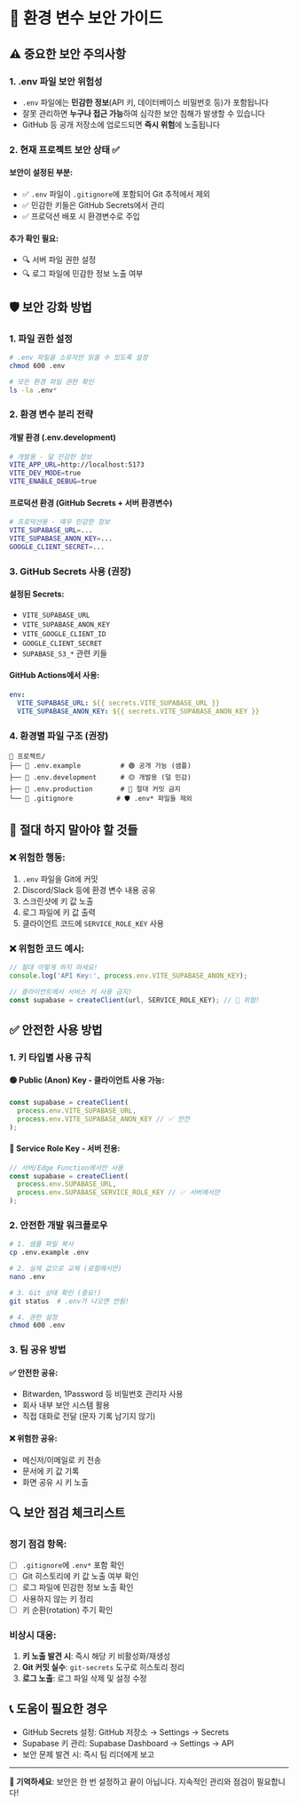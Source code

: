 # 🔐 환경 변수 보안 가이드

## ⚠️ 중요한 보안 주의사항

### 1. .env 파일 보안 위험성
- `.env` 파일에는 **민감한 정보**(API 키, 데이터베이스 비밀번호 등)가 포함됩니다
- 잘못 관리하면 **누구나 접근 가능**하여 심각한 보안 침해가 발생할 수 있습니다
- GitHub 등 공개 저장소에 업로드되면 **즉시 위험**에 노출됩니다

### 2. 현재 프로젝트 보안 상태 ✅

#### 보안이 설정된 부분:
- ✅ `.env` 파일이 `.gitignore`에 포함되어 Git 추적에서 제외
- ✅ 민감한 키들은 GitHub Secrets에서 관리
- ✅ 프로덕션 배포 시 환경변수로 주입

#### 추가 확인 필요:
- 🔍 서버 파일 권한 설정
- 🔍 로그 파일에 민감한 정보 노출 여부

## 🛡️ 보안 강화 방법

### 1. 파일 권한 설정
```bash
# .env 파일을 소유자만 읽을 수 있도록 설정
chmod 600 .env

# 모든 환경 파일 권한 확인
ls -la .env*
```

### 2. 환경 변수 분리 전략

#### 개발 환경 (.env.development)
```bash
# 개발용 - 덜 민감한 정보
VITE_APP_URL=http://localhost:5173
VITE_DEV_MODE=true
VITE_ENABLE_DEBUG=true
```

#### 프로덕션 환경 (GitHub Secrets + 서버 환경변수)
```bash
# 프로덕션용 - 매우 민감한 정보
VITE_SUPABASE_URL=...
VITE_SUPABASE_ANON_KEY=...
GOOGLE_CLIENT_SECRET=...
```

### 3. GitHub Secrets 사용 (권장)

#### 설정된 Secrets:
- `VITE_SUPABASE_URL`
- `VITE_SUPABASE_ANON_KEY`  
- `VITE_GOOGLE_CLIENT_ID`
- `GOOGLE_CLIENT_SECRET`
- `SUPABASE_S3_*` 관련 키들

#### GitHub Actions에서 사용:
```yaml
env:
  VITE_SUPABASE_URL: ${{ secrets.VITE_SUPABASE_URL }}
  VITE_SUPABASE_ANON_KEY: ${{ secrets.VITE_SUPABASE_ANON_KEY }}
```

### 4. 환경별 파일 구조 (권장)

```
📁 프로젝트/
├── 📄 .env.example          # 🟢 공개 가능 (샘플)
├── 📄 .env.development      # 🟡 개발용 (덜 민감)
├── 📄 .env.production       # 🔴 절대 커밋 금지
└── 📄 .gitignore           # 🛡️ .env* 파일들 제외
```

## 🚨 절대 하지 말아야 할 것들

### ❌ 위험한 행동:
1. `.env` 파일을 Git에 커밋
2. Discord/Slack 등에 환경 변수 내용 공유
3. 스크린샷에 키 값 노출
4. 로그 파일에 키 값 출력
5. 클라이언트 코드에 `SERVICE_ROLE_KEY` 사용

### ❌ 위험한 코드 예시:
```javascript
// 절대 이렇게 하지 마세요!
console.log('API Key:', process.env.VITE_SUPABASE_ANON_KEY);

// 클라이언트에서 서비스 키 사용 금지!
const supabase = createClient(url, SERVICE_ROLE_KEY); // 🚨 위험!
```

## ✅ 안전한 사용 방법

### 1. 키 타입별 사용 규칙

#### 🟢 Public (Anon) Key - 클라이언트 사용 가능:
```javascript
const supabase = createClient(
  process.env.VITE_SUPABASE_URL,
  process.env.VITE_SUPABASE_ANON_KEY // ✅ 안전
);
```

#### 🔴 Service Role Key - 서버 전용:
```javascript
// 서버/Edge Function에서만 사용
const supabase = createClient(
  process.env.SUPABASE_URL,
  process.env.SUPABASE_SERVICE_ROLE_KEY // ✅ 서버에서만
);
```

### 2. 안전한 개발 워크플로우

```bash
# 1. 샘플 파일 복사
cp .env.example .env

# 2. 실제 값으로 교체 (로컬에서만)
nano .env

# 3. Git 상태 확인 (중요!)
git status  # .env가 나오면 안됨!

# 4. 권한 설정
chmod 600 .env
```

### 3. 팀 공유 방법

#### ✅ 안전한 공유:
- Bitwarden, 1Password 등 비밀번호 관리자 사용
- 회사 내부 보안 시스템 활용
- 직접 대화로 전달 (문자 기록 남기지 않기)

#### ❌ 위험한 공유:
- 메신저/이메일로 키 전송
- 문서에 키 값 기록
- 화면 공유 시 키 노출

## 🔍 보안 점검 체크리스트

### 정기 점검 항목:
- [ ] `.gitignore`에 `.env*` 포함 확인
- [ ] Git 히스토리에 키 값 노출 여부 확인
- [ ] 로그 파일에 민감한 정보 노출 확인
- [ ] 사용하지 않는 키 정리
- [ ] 키 순환(rotation) 주기 확인

### 비상시 대응:
1. **키 노출 발견 시**: 즉시 해당 키 비활성화/재생성
2. **Git 커밋 실수**: `git-secrets` 도구로 히스토리 정리
3. **로그 노출**: 로그 파일 삭제 및 설정 수정

## 📞 도움이 필요한 경우

- GitHub Secrets 설정: GitHub 저장소 → Settings → Secrets
- Supabase 키 관리: Supabase Dashboard → Settings → API
- 보안 문제 발견 시: 즉시 팀 리더에게 보고

---

**🔐 기억하세요**: 보안은 한 번 설정하고 끝이 아닙니다. 지속적인 관리와 점검이 필요합니다!